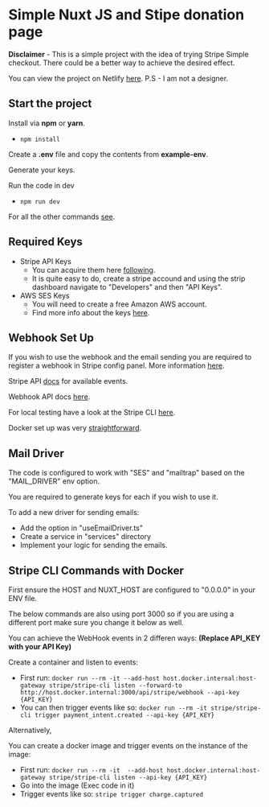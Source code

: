 # Simple Nuxt JS and Stipe donation page

**Disclaimer** - This is a simple project with the idea of trying Stripe Simple checkout. There could be a better way to achieve the desired effect.

You can view the project on Netlify [here](https://fascinating-pastelito-ed73c2.netlify.app/).
P.S - I am not a designer.

## Start the project

Install via **npm** or **yarn**.
- ```npm install```

Create a **.env** file and copy the contents from **example-env**.

Generate your keys. 

Run the code in dev 
- ```npm run dev```

For all the other commands [see](https://nuxt.com/docs/api/commands/add).

## Required Keys

- Stripe API Keys
  - You can acquire them here [following](https://stripe.com/docs/keys).
  - It is quite easy to do, create a stripe accound and using the strip dashboard navigate to "Developers" and then "API Keys".
- AWS SES Keys 
    - You will need to create a free Amazon AWS account.
    - Find more info about the keys [here](https://docs.aws.amazon.com/ses/latest/dg/send-email-concepts-credentials.html).

## Webhook Set Up

If you wish to use the webhook and the email sending you are required to register a webhook in Stripe config panel. More information [here](https://stripe.com/docs/webhooks?locale=en-GB).

Stripe API [docs](https://stripe.com/docs/api/events) for available events.

Webhook API docs [here](https://stripe.com/docs/api/webhook_endpoints).

For local testing have a look at the Stripe CLI [here](https://stripe.com/docs/cli).

Docker set up was very [straightforward](https://stripe.com/docs/cli/docker).

## Mail Driver

The code is configured to work with "SES" and "mailtrap" based on the "MAIL_DRIVER" env option. 

You are required to generate keys for each if you wish to use it. 

To add a new driver for sending emails:
- Add the option in "useEmailDriver.ts" 
- Create a service in "services" directory
- Implement your logic for sending the emails.

## Stripe CLI Commands with Docker

First ensure the HOST and NUXT_HOST are configured to "0.0.0.0" in your ENV file.

The below commands are also using port 3000 so if you are using a different port make sure you change it below as well.

You can achieve the WebHook events in 2 differen ways:
**(Replace API_KEY with your API Key)**

Create a container and listen to events:
- First run: ```docker run --rm -it --add-host host.docker.internal:host-gateway stripe/stripe-cli listen --forward-to http://host.docker.internal:3000/api/stripe/webhook --api-key {API_KEY}```
- You can then trigger events like so: ```docker run --rm -it stripe/stripe-cli trigger payment_intent.created --api-key {API_KEY}```

Alternatively,

You can create a docker image and trigger events on the instance of the image:
- First run: ```docker run --rm -it  --add-host host.docker.internal:host-gateway stripe/stripe-cli listen --api-key {API_KEY}```
- Go into the image (Exec code in it)
- Trigger events like so: ```stripe trigger charge.captured```


